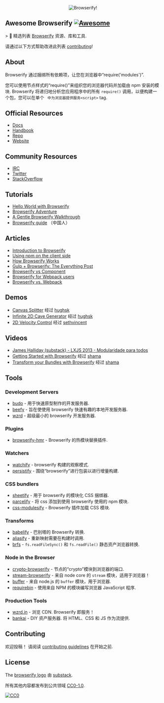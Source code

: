 <div class="github-widget" data-repo="browserify/awesome-browserify"></div>
<div align="center"><img src="https://raw.githubusercontent.com/browserify/awesome-browserify/master/browserify.png" alt="Browserify!"></div>

## Awesome Browserify [![Awesome](https://cdn.rawgit.com/sindresorhus/awesome/d7305f38d29fed78fa85652e3a63e154dd8e8829/media/badge.svg)](https://github.com/sindresorhus/awesome)

&gt; :crystal_ball: 精选列表 [Browserify](https://github.com/substack/node-browserify) 资源、库和工具.

请通过以下方式帮助改进此列表 [contributing](https://github.com/browserify/awesome-browserify/blob/master/contributing.md)!



## About

Browserify 通过捆绑所有依赖项，让您在浏览器中“require(&#39;modules&#39;)”.

您可以使用节点样式的“require()”来组织您的浏览器代码并加载由 npm 安装的模块.  Browserify 将递归地分析您应用程序中的所有 `require()` 调用，以便构建一个包，您可以在单个 ` 中为浏览器提供服务<script>` tag.

## Official Resources

- [Docs](https://github.com/substack/node-browserify#usage)
- [Handbook](https://github.com/substack/browserify-handbook)
- [Repo](https://github.com/substack/node-browserify)
- [Website](http://browserify.org/)

## Community Resources

- [IRC](http://webchat.freenode.net/?channels=browserify)
- [Twitter](http://twitter.com/browserify)
- [StackOverflow](http://stackoverflow.com/questions/tagged/browserify)

## Tutorials

- [Hello World with Browserify](http://browserify.org/#middle-section)
- [Browserify Adventure](https://github.com/workshopper/browserify-adventure)
- [A Gentle Browserify Walkthrough](https://ponyfoo.com/articles/a-gentle-browserify-walkthrough)
- [Browserify guide](http://zhaoda.net/2015/10/16/browserify-guide/) （中国人）

## Articles

- [Introduction to Browserify](https://writingjavascript.org/posts/introduction-to-browserify)
- [Using npm on the client side](http://dontkry.com/posts/code/using-npm-on-the-client-side.html)
- [How Browserify Works](http://benclinkinbeard.com/posts/how-browserify-works/)
- [Gulp + Browserify: The Everything Post](https://www.viget.com/articles/gulp-browserify-starter-faq)
- [Browserify vs Component](http://www.forbeslindesay.co.uk/post/44144487088/browserify-vs-component)
- [Browserify for Webpack users](https://gist.github.com/substack/68f8d502be42d5cd4942)
- [Browserify vs. Webpack](https://mattdesl.svbtle.com/browserify-vs-webpack)

## Demos

- [Canvas Splitter](http://requirebin.com/?gist=maxogden/9576799) 经过 [hughsk](http://github.com/hughsk)
- [Infinite 2D Cave Generator](http://requirebin.com/?gist=maxogden/9557700) 经过 [hughsk](http://github.com/hughsk)
- [2D Velocity Control](http://requirebin.com/?gist=maxogden/9557776) 经过 [sethvincent](http://github.com/sethvincent)

## Videos

- [James Halliday (substack) - LXJS 2013 - Modularidade para todos](https://www.youtube.com/watch?v=DCQNm6yiZh0)
- [Getting Started with Browserify](https://www.youtube.com/watch?v=CTAa8IcQh1U) 经过 [shama](https://github.com/shama/)
- [Transform your Bundles with Browserify](https://www.youtube.com/watch?v=Uk2bgp8OLT8) 经过 [shama](https://github.com/shama/)

## Tools

### Development Servers

- [budo](https://github.com/mattdesl/budo) - 用于快速原型制作的开发服务器.
- [beefy](https://github.com/chrisdickinson/beefy) - 旨在使使用 browserify 快速有趣的本地开发服务器.
- [wzrd](https://github.com/maxogden/wzrd) - 超级最小的 browserify 开发服务器.

### Plugins

- [browserify-hmr](https://github.com/AgentME/browserify-hmr) - Browserify 的热模块替换插件.

### Watchers

- [watchify](https://github.com/substack/watchify) - browserify 构建的观察模式.
- [persistify](https://github.com/royriojas/persistify) - 围绕“browserify”进行包装以进行增量构建.

### CSS bundlers

- [sheetify](https://github.com/stackcss/sheetify) - 用于 browserify 的模块化 CSS 捆绑器.
- [parcelify](https://github.com/rotundasoftware/parcelify) - 将 css 添加到使用 browserify 使用的 npm 模块.
- [css-modulesify](https://github.com/css-modules/css-modulesify) - Browserify 插件加载 CSS 模块.

### Transforms

- [babelify](https://github.com/babel/babelify) - 巴别塔的 Browserify 转换.
- [aliasify](https://github.com/benbria/aliasify) - 重新映射需要在构建时调用.
- [brfs](https://github.com/substack/brfs) - `fs.readFileSync()` 和 `fs.readFile()` 静态资产浏览器转换.

### Node in the Browser

- [crypto-browserify](https://github.com/crypto-browserify/crypto-browserify) - 节点的“crypto”模块到浏览器的端口.
- [stream-browserify](https://github.com/substack/stream-browserify) - 来自 node core 的 `stream` 模块，适用于浏览器！
- [buffer](https://github.com/feross/buffer) - 来自 node.js 的 `buffer` 模块，用于浏览器.
- [requirebin](http://requirebin.com/) - 使用来自 NPM 的模块编写浏览器 JavaScript 程序.

### Production Tools

- [wzrd.in](https://wzrd.in/)  - 浏览 CDN.  Browserify 即服务！
- [bankai](https://github.com/yoshuawuyts/bankai)  - DIY 资产服务器. 将 HTML、CSS 和 JS 作为流提供.

## Contributing

欢迎投稿！ 请阅读 [contributing guidelines](https://github.com/browserify/awesome-browserify/blob/master/contributing.md) 在开始之前.

## License

The [browserify logo](https://raw.githubusercontent.com/browserify/awesome-browserify/master/browserify.png) 由 [substack](https://github.com/substack).

所有其他内容都发布到公共领域 [CC0-1.0](https://spdx.org/licenses/CC0-1.0.html).

[![CC0](http://mirrors.creativecommons.org/presskit/buttons/88x31/svg/cc-zero.svg)](https://creativecommons.org/publicdomain/zero/1.0/)
